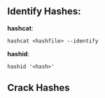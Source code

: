 <h2>Identify Hashes:</h2>

__hashcat__:
```
hashcat <hashfile> --identify
```

__hashid__: 
```
hashid '<hash>'
```

<h2>Crack Hashes</h2>

